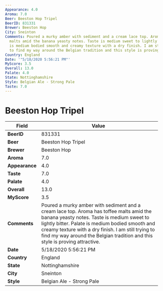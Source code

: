 ```yaml
---
Appearance: 4.0
Aroma: 7.0
Beer: Beeston Hop Tripel
BeerID: 831331
Brewer: Beeston Hop
City: Sneinton
Comments: Poured a murky amber with sediment and a cream lace top. Aroma has toffee
  malts amid the banana yeasty notes. Taste is medium sweet to lightly bitter. Palate
  is medium bodied smooth and creamy texture with a dry finish. I am still trying
  to find my way around the Belgian tradition and this style is proving attractive.
Country: England
Date: '"5/18/2020 5:56:21 PM"'
MyScore: 3.5
Overall: 13.0
Palate: 4.0
State: Nottinghamshire
Style: Belgian Ale - Strong Pale
Taste: 7.0
---
```


# Beeston Hop Tripel

| Field         | Value |
|---------------|-------|
| **BeerID** | 831331 |
| **Beer** | Beeston Hop Tripel |
| **Brewer** | Beeston Hop |
| **Aroma** | 7.0 |
| **Appearance** | 4.0 |
| **Taste** | 7.0 |
| **Palate** | 4.0 |
| **Overall** | 13.0 |
| **MyScore** | 3.5 |
| **Comments** | Poured a murky amber with sediment and a cream lace top. Aroma has toffee malts amid the banana yeasty notes. Taste is medium sweet to lightly bitter. Palate is medium bodied smooth and creamy texture with a dry finish. I am still trying to find my way around the Belgian tradition and this style is proving attractive. |
| **Date** | 5/18/2020 5:56:21 PM |
| **Country** | England |
| **State** | Nottinghamshire |
| **City** | Sneinton |
| **Style** | Belgian Ale - Strong Pale |
